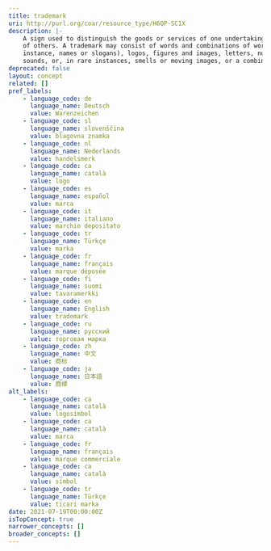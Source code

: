 ```yaml
---
title: trademark
uri: http://purl.org/coar/resource_type/H6QP-SC1X
description: |-
    A sign used to distinguish the goods or services of one undertaking from those
    of others. A trademark may consist of words and combinations of words (for
    instance, names or slogans), logos, figures and images, letters, numbers,
    sounds, or, in rare instances, smells or moving images, or a combination thereof. [Source: https://www.wipo.int/trademarks/en]
deprecated: false
layout: concept
related: []
pref_labels:
    - language_code: de
      language_name: Deutsch
      value: Warenzeichen
    - language_code: sl
      language_name: slovenščina
      value: blagovna znamka
    - language_code: nl
      language_name: Nederlands
      value: handelsmerk
    - language_code: ca
      language_name: català
      value: logo
    - language_code: es
      language_name: español
      value: marca
    - language_code: it
      language_name: italiano
      value: marchio depositato
    - language_code: tr
      language_name: Türkçe
      value: marka
    - language_code: fr
      language_name: français
      value: marque déposée
    - language_code: fi
      language_name: suomi
      value: tavaramerkki
    - language_code: en
      language_name: English
      value: trademark
    - language_code: ru
      language_name: русский
      value: торговая марка
    - language_code: zh
      language_name: 中文
      value: 商标
    - language_code: ja
      language_name: 日本語
      value: 商標
alt_labels:
    - language_code: ca
      language_name: català
      value: logosímbol
    - language_code: ca
      language_name: català
      value: marca
    - language_code: fr
      language_name: français
      value: marque commerciale
    - language_code: ca
      language_name: català
      value: símbol
    - language_code: tr
      language_name: Türkçe
      value: ticari marka
date: 2021-07-19T00:00:00Z
isTopConcept: true
narrower_concepts: []
broader_concepts: []
---
```



